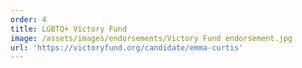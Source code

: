 ```yaml
---
order: 4
title: LGBTQ+ Victory Fund
image: /assets/images/endorsements/Victory Fund endorsement.jpg
url: 'https://victoryfund.org/candidate/emma-curtis'
---
```


